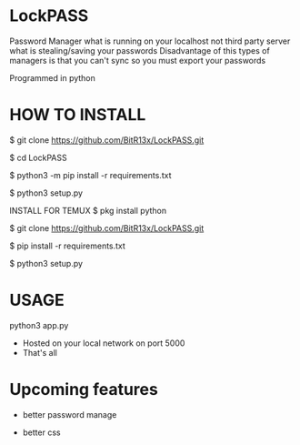 # LockPASS
Password Manager what is running on your localhost not third party server what is stealing/saving your passwords
Disadvantage of this types of managers is that you can't sync so you must export your passwords

Programmed in python

# HOW TO INSTALL
$ git clone https://github.com/BitR13x/LockPASS.git

$ cd LockPASS

$ python3 -m pip install -r requirements.txt

$ python3 setup.py


INSTALL FOR TEMUX
$ pkg install python

$ git clone https://github.com/BitR13x/LockPASS.git

$ pip install -r requirements.txt

$ python3 setup.py

# USAGE

python3 app.py
* Hosted on your local network on port 5000
* That's all

# Upcoming features

* better password manage

* better css

